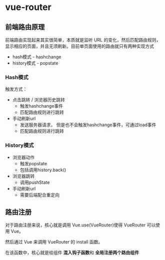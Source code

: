 # vue-router

## 前端路由原理

前端路由实现起来其实很简单，本质就是监听 URL 的变化，然后匹配路由规则，显示相应的页面，并且无须刷新。目前单页面使用的路由就只有两种实现方式

- hash模式 - hashchange
- history模式 - popstate

### Hash模式

触发方式：

- 点击跳转 / 浏览器历史跳转
    - 触发hashchange事件 
    - 匹配路由规则进行跳转
- 手动刷新url 
    - 发送服务器请求， 但是也不会触发hashchange事件，可通过load事件
    - 匹配路由规则进行跳转

### History模式

- 浏览器动作
    - 触发popstate
    - 包括调用history.back()
- 浏览器跳转
    - 调用pushState
- 手动刷新url
    - 需要后端配合重定向

## 路由注册

对于路由注册来说，核心就是调用 Vue.use(VueRouter)使得 VueRouter 可以使用 Vue。

然后通过 Vue 来调用 VueRouter 的 install 函数。

在该函数中，核心就是给组件 **混入钩子函数**和 **全局注册两个路由组件**
